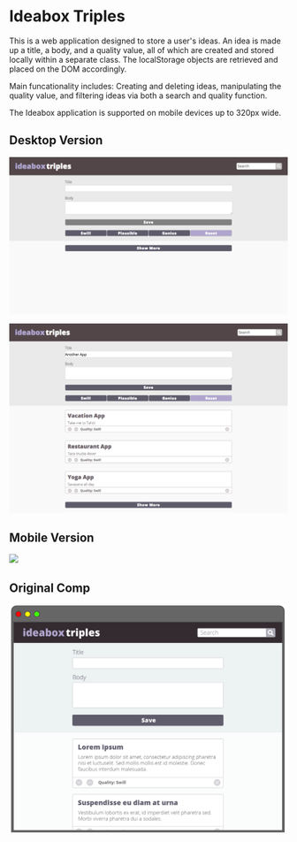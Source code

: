 # Ideabox Triples

This is a web application designed to store a user's ideas. An idea is made up a title, a body, and a quality value, all of which are created and stored locally within a separate class. The localStorage objects are retrieved and placed on the DOM accordingly. 

Main funcationality includes: Creating and deleting ideas, manipulating the quality value, and filtering ideas via both a search and quality function. 

The Ideabox application is supported on mobile devices up to 320px wide. 

## Desktop Version

![](images/ideabox-empty.png)

![](images/ideabox-full.png)

## Mobile Version

![](ideabox-mobile.png)

## Original Comp

![](images/ideabox-OG.jpg)
